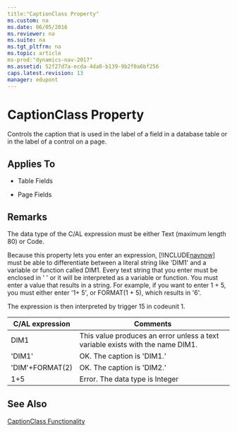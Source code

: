 ```yaml
---
title:"CaptionClass Property"
ms.custom: na
ms.date: 06/05/2016
ms.reviewer: na
ms.suite: na
ms.tgt_pltfrm: na
ms.topic: article
ms-prod:"dynamics-nav-2017"
ms.assetid: 52f27d7a-ecda-4da8-b139-9b2f0a6bf256
caps.latest.revision: 13
manager: edupont
---
```

# CaptionClass Property
Controls the caption that is used in the label of a field in a database table or in the label of a control on a page.  
  
## Applies To  
  
-   Table Fields  
  
-   Page Fields  
  
## Remarks  
 The data type of the C\/AL expression must be either Text \(maximum length 80\) or Code.  
  
 Because this property lets you enter an expression, [!INCLUDE[navnow](includes/navnow_md.md)] must be able to differentiate between a literal string like 'DIM1' and a variable or function called DIM1. Every text string that you enter must be enclosed in '  ' or it will be interpreted as a variable or function. You must enter a value that results in a string. For example, if you want to enter 1 \+ 5, you must either enter '1\+ 5', or FORMAT\(1 \+ 5\), which results in '6'.  
  
 The expression is then interpreted by trigger 15 in codeunit 1.  
  
|C\/AL expression|Comments|  
|----------------------|--------------|  
|DIM1|This value produces an error unless a text variable exists with the name DIM1.|  
|'DIM1'|OK. The caption is 'DIM1.'|  
|'DIM'\+FORMAT\(2\)|OK. The caption is 'DIM2.'|  
|1\+5|Error. The data type is Integer|  
  
## See Also  
 [CaptionClass Functionality](CaptionClass-Functionality.md)